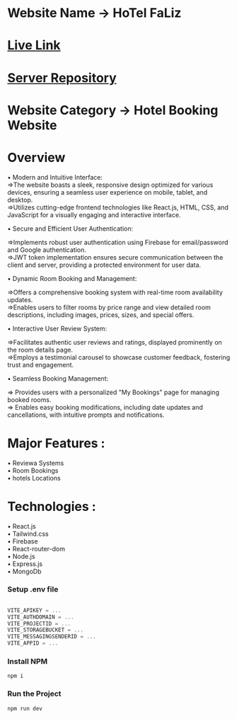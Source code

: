# Website Name -> HoTel FaLiz
# [Live Link](https://assignment-11-5a8b0.web.app/)
# [Server Repository](https://github.com/Farsit-007/Assignment-11-Server)
# Website Category -> Hotel Booking Website

# Overview
 • Modern and Intuitive Interface: 
 <br/>
   =>The website boasts a sleek, responsive design optimized for various devices, ensuring a seamless user experience on mobile, tablet, and 
      desktop. <br/>
   =>Utilizes cutting-edge frontend technologies like React.js, HTML, CSS, and JavaScript for a visually engaging and interactive interface. <br/>

• Secure and Efficient User Authentication:

   =>Implements robust user authentication using Firebase for email/password and Google authentication. <br/>
   =>JWT token implementation ensures secure communication between the client and server, providing a protected environment for user data. <br/>

• Dynamic Room Booking and Management:

   =>Offers a comprehensive booking system with real-time room availability updates. <br/>
   =>Enables users to filter rooms by price range and view detailed room descriptions, including images, prices, sizes, and special offers. <br/>

• Interactive User Review System:

   =>Facilitates authentic user reviews and ratings, displayed prominently on the room details page. <br/>
   =>Employs a testimonial carousel to showcase customer feedback, fostering trust and engagement. <br/>
 
• Seamless Booking Management:

   => Provides users with a personalized "My Bookings" page for managing booked rooms. <br/>
   => Enables easy booking modifications, including date updates and cancellations, with intuitive prompts and notifications. <br/>

 # Major Features :
  • Reviewa Systems <br/>
  • Room Bookings <br/>
  • hotels Locations <br/>

 # Technologies : 
  • React.js <br/>
  • Tailwind.css <br/>
  • Firebase  <br/>
  • React-router-dom <br/>
  • Node.js <br/>
  • Express.js <br/>
  • MongoDb <br/>
   
  ### Setup .env file

   ```js

VITE_APIKEY = ...
VITE_AUTHDOMAIN = ...
VITE_PROJECTID = ...
VITE_STORAGEBUCKET = ...
VITE_MESSAGINGSENDERID = ...
VITE_APPID = ...

```

### Install NPM

```shell
npm i
```

### Run the Project

```shell
npm run dev
``` 

